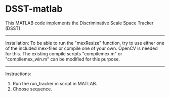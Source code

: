# DSST-matlab
This MATLAB code implements the Discriminative Scale Space Tracker (DSST)
___
Installation:
To be able to run the "mexResize" function, try to use either one of the included mex-files or compile one of your own. 
OpenCV is needed for this. The existing compile scripts "compilemex.m" or "compilemex_win.m" can be modified for this purpose.
___
Instructions:
1) Run the run_tracker.m script in MATLAB.
2) Choose sequence.
